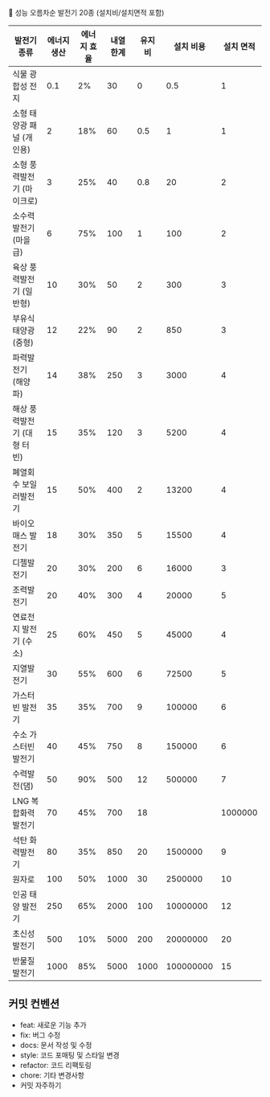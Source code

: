 🔻 성능 오름차순 발전기 20종 (설치비/설치면적 포함)

| 발전기 종류           | 에너지 생산 | 에너지 효율 | 내열 한계 | 유지비 | 설치 비용 | 설치 면적 |
| ---------------- | ------ | ------ | ----- | --- | ----- | ----- |
| 식물 광합성 전지        | 0.1    | 2%     | 30    | 0 | 0.5  | 1     |
| 소형 태양광 패널 (개인용)  | 2      | 18%    | 60    | 0.5 | 1   | 1     |
| 소형 풍력발전기 (마이크로)  | 3      | 25%    | 40    | 0.8 | 20   | 2     |
| 소수력발전기 (마을급)     | 6      | 75%    | 100   | 1   | 100   | 2     |
| 육상 풍력발전기 (일반형)   | 10     | 30%    | 50    | 2   | 300   | 3     |
| 부유식 태양광 (중형)     | 12     | 22%    | 90    | 2   | 850   | 3     |
| 파력발전기 (해양파)      | 14     | 38%    | 250   | 3   | 3000  | 4     |
| 해상 풍력발전기 (대형 터빈) | 15     | 35%    | 120    | 3   | 5200 | 4     |
| 폐열회수 보일러발전기      | 15     | 50%    | 400   | 2   | 13200 | 4     |
| 바이오매스 발전기        | 18     | 30%    | 350   | 5   | 15500 | 4     |
| 디젤발전기            | 20     | 30%    | 200   | 6   | 16000  | 3     |
| 조력발전기            | 20     | 40%    | 300   | 4   | 20000  | 5     |
| 연료전지 발전기 (수소)    | 25     | 60%    | 450   | 5   | 45000 | 4     |
| 지열발전기            | 30     | 55%    | 600   | 6   | 72500 | 5     |
| 가스터빈 발전기         | 35     | 35%    | 700   | 9   | 100000 | 6     |
| 수소 가스터빈 발전기      | 40     | 45%    | 750   | 8   | 150000 | 6     |
| 수력발전(댐)          | 50     | 90%    | 500   | 12  | 500000 | 7     |
| LNG 복합화력발전기      | 70     | 45%    | 700   | 18  |  | 1000000 |
| 석탄 화력발전기         | 80     | 35%    | 850   | 20  | 1500000 | 9     |
| 원자로                | 100    | 50%    | 1000  | 30  | 2500000 | 10    |
| 인공 태양 발전기        | 250    | 65%    | 2000  | 100 | 10000000 | 12   |
| 초신성 발전기           | 500    | 10%    | 5000 | 200  | 20000000 | 20  |
| 반물질 발전기           | 1000   | 85%    | 5000 | 1000 | 100000000 | 15 |

## 커밋 컨벤션
* feat: 새로운 기능 추가
* fix: 버그 수정
* docs: 문서 작성 및 수정
* style: 코드 포매팅 및 스타일 변경
* refactor: 코드 리팩토링
* chore: 기타 변경사항
* 커밋 자주하기
